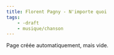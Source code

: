 ```yaml
---
title: Florent Pagny - N'importe quoi
tags:
    - -draft
    - musique/chanson
---
```


Page créée automatiquement, mais vide.
